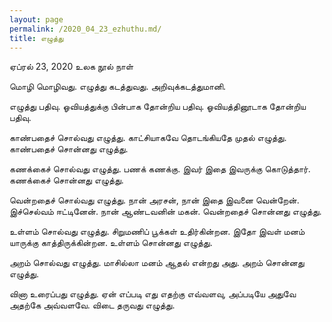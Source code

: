 ```yaml
---
layout: page
permalink: /2020_04_23_ezhuthu.md/
title: எழுத்து
---
```

ஏப்ரல் 23, 2020
உலக நூல் நாள்


மொழி மொழிவது. 
எழுத்து கடத்துவது. 
அறிவுக்கடத்துமானி. 

எழுத்து பதிவு. 
ஓவியத்துக்கு பின்பாக தோன்றிய பதிவு. 
ஓவியத்தினூடாக தோன்றிய பதிவு. 

காண்பதைச் சொல்வது எழுத்து. 
காட்சியாகவே தொடங்கியதே முதல் எழுத்து. 
காண்பதைச் சொன்னது எழுத்து. 

கணக்கைச் சொல்வது எழுத்து.
பணக் கணக்கு. இவர் இதை இவருக்கு கொடுத்தார்.
கணக்கைச் சொன்னது எழுத்து.

வென்றதைச் சொல்வது எழுத்து. 
நான் அரசன், நான் இதை இவனை வென்றேன். 
இச்செல்வம் ஈட்டினேன். நான் ஆண்டவனின் மகன். 
வென்றதைச் சொன்னது எழுத்து.

உள்ளம் சொல்வது எழுத்து.
சிறுமணிப்  பூக்கள் உதிர்கின்றன. 
இதோ இவள் மனம் யாருக்கு காத்திருக்கின்றன.
உள்ளம் சொன்னது எழுத்து.

அறம் சொல்வது எழுத்து.
மாசில்லா மனம் ஆதல் என்றது அது.
அறம் சொன்னது எழுத்து.

வினா உரைப்பது எழுத்து.
ஏன் எப்படி எது எதற்கு எவ்வளவு, 
அப்படியே அதுவே அதற்கே அவ்வளவே.
விடை தருவது எழுத்து.
